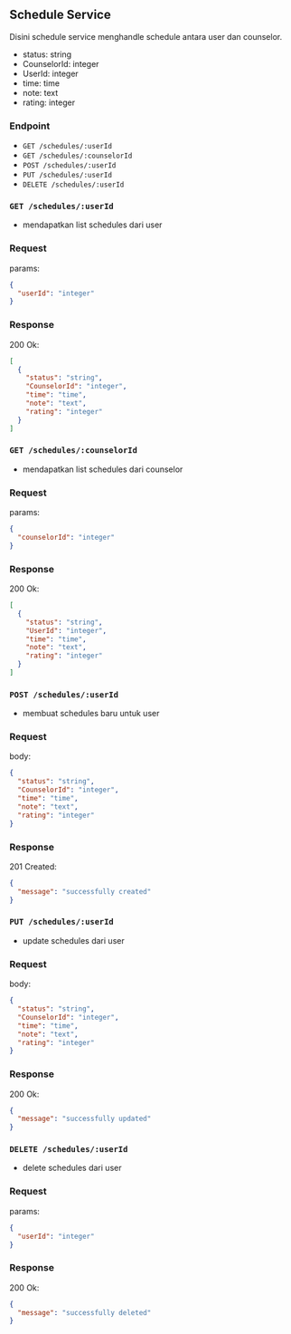 ## Schedule Service

Disini schedule service menghandle schedule antara user dan counselor.

- status: string
- CounselorId: integer
- UserId: integer
- time: time
- note: text
- rating: integer

### Endpoint
- `GET /schedules/:userId`
- `GET /schedules/:counselorId`
- `POST /schedules/:userId`
- `PUT /schedules/:userId`
- `DELETE /schedules/:userId`

### `GET /schedules/:userId`
- mendapatkan list schedules dari user

### Request
params:
```json
{
  "userId": "integer"
}
```

### Response
200 Ok:
```json
[
  {
    "status": "string",
    "CounselorId": "integer",
    "time": "time",
    "note": "text",
    "rating": "integer"
  }
]
```

### `GET /schedules/:counselorId`
- mendapatkan list schedules dari counselor

### Request
params:
```json
{
  "counselorId": "integer"
}
```

### Response
200 Ok:
```json
[
  {
    "status": "string",
    "UserId": "integer",
    "time": "time",
    "note": "text",
    "rating": "integer"
  }
]
```

### `POST /schedules/:userId`
- membuat schedules baru untuk user

### Request
body:
```json
{
  "status": "string",
  "CounselorId": "integer",
  "time": "time",
  "note": "text",
  "rating": "integer"
}
```

### Response
201 Created:
```json
{
  "message": "successfully created"
}
```

### `PUT /schedules/:userId`
- update schedules dari user

### Request
body:
```json
{
  "status": "string",
  "CounselorId": "integer",
  "time": "time",
  "note": "text",
  "rating": "integer"
}
```

### Response
200 Ok:
```json
{
  "message": "successfully updated"
}
```

### `DELETE /schedules/:userId`
- delete schedules dari user

### Request
params:
```json
{
  "userId": "integer"
}
```

### Response
200 Ok:
```json
{
  "message": "successfully deleted"
}
```

